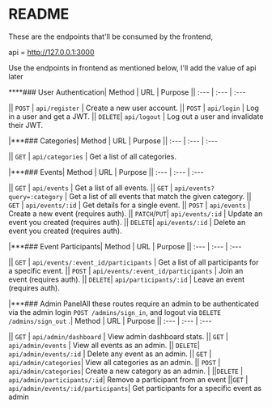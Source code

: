# README

These are the endpoints that'll be consumed by the frontend, 

api = http://127.0.0.1:3000

Use the endpoints in frontend as mentioned below, I'll add the value of api later

****### User Authentication| Method | URL | Purpose || :--- | :--- | :--- 

|| `POST` | `api/register` | Create a new user account. 
|| `POST` | `api/login` | Log in a user and get a JWT. 
|| `DELETE`| `api/logout` | Log out a user and invalidate their JWT. 

|***### Categories| Method | URL | Purpose || :--- | :--- | :--- 

|| `GET` | `api/categories` | Get a list of all categories.


|***### Events| Method | URL | Purpose || :--- | :--- | :--- 

|| `GET` | `api/events` | Get a list of all events.
|| `GET` | `api/events?query=:category` | Get a list of all events that match the given category.
|| `GET` | `api/events/:id` | Get details for a single event. 
|| `POST` | `api/events` | Create a new event (requires auth). 
|| `PATCH`/`PUT`| `api/events/:id` | Update an event you created (requires auth).
|| `DELETE`| `api/events/:id` | Delete an event you created (requires auth). 

|***### Event Participants| Method | URL | Purpose || :--- | :--- | :--- 

|| `GET` | `api/events/:event_id/participants` | Get a list of all participants for a specific event. 
|| `POST` | `api/events/:event_id/participants` | Join an event (requires auth). 
|| `DELETE`| `api/participants/:id` | Leave an event (requires auth). 

|***### Admin PanelAll these routes require an admin to be authenticated via the admin login 
`POST /admins/sign_in`, and logout via `DELETE /admins/sign_out` .| Method | URL | Purpose || :--- | :--- | :--- 

|| `GET` | `api/admin/dashboard` | View admin dashboard stats. 
|| `GET` | `api/admin/events` | View all events as an admin. 
|| `DELETE`| `api/admin/events/:id` | Delete any event as an admin. 
|| `GET` | `api/admin/categories`| View all categories as an admin. 
|| `POST` | `api/admin/categories`| Create a new category as an admin. |
||`DELETE` | `api/admin/participants/:id`| Remove a participant from an event
||`GET` | `api/admin/events/:id/participants`| Get participants for a specific event as admin